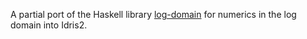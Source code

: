 A partial port of the Haskell library [log-domain](https://hackage.haskell.org/package/log-domain) for numerics in the log domain into Idris2.

